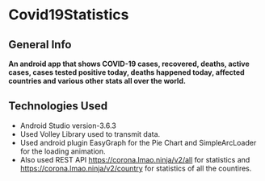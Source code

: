 # Covid19Statistics

## General Info

**An android app that shows COVID-19 cases, recovered, deaths, active cases, cases tested positive today, deaths happened today, affected countries and various other stats all over the world.**

## Technologies Used

* Android Studio version-3.6.3
* Used Volley Library used to transmit data.
* Used android plugin EasyGraph for the Pie Chart and SimpleArcLoader for the loading animation.
* Also used REST API https://corona.lmao.ninja/v2/all for statistics and https://corona.lmao.ninja/v2/country for statistics of all the countires.
